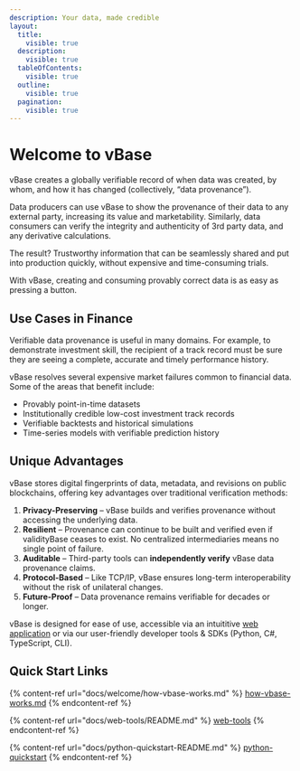 ```yaml
---
description: Your data, made credible
layout:
  title:
    visible: true
  description:
    visible: true
  tableOfContents:
    visible: true
  outline:
    visible: true
  pagination:
    visible: true
---
```


# Welcome to vBase

vBase creates a globally verifiable record of when data was created, by whom, and how it has changed (collectively, “data provenance”). 

Data producers can use vBase to show the provenance of their data to any external party, increasing its value and marketability. Similarly, data consumers can verify the integrity and authenticity of 3rd party data, and any derivative calculations. 

The result? Trustworthy information that can be seamlessly shared and put into production quickly, without expensive and time-consuming trials.

With vBase, creating and consuming provably correct data is as easy as pressing a button.


## Use Cases in Finance

Verifiable data provenance is useful in many domains. For example, to demonstrate investment skill, the recipient of a track record must be sure they are seeing a complete, accurate and timely performance history. 

vBase resolves several expensive market failures common to financial data. Some of the areas that benefit include:

* Provably point-in-time datasets
* Institutionally credible low-cost investment track records
* Verifiable backtests and historical simulations
* Time-series models with verifiable prediction history


## Unique Advantages

vBase stores digital fingerprints of data, metadata, and revisions on public blockchains, offering key advantages over traditional verification methods:  

1. **Privacy-Preserving** – vBase builds and verifies provenance without accessing the underlying data.  
2. **Resilient** – Provenance can continue to be built and verified even if validityBase ceases to exist. No centralized intermediaries means no single point of failure.  
3. **Auditable** – Third-party tools can **independently verify** vBase data provenance claims.  
4. **Protocol-Based** – Like TCP/IP, vBase ensures long-term interoperability without the risk of unilateral changes.  
5. **Future-Proof** – Data provenance remains verifiable for decades or longer.


vBase is designed for ease of use, accessible via an intuititive [web application](https://app.vbase.com/) or via our user-friendly developer tools & SDKs (Python, C#, TypeScript, CLI). 





## Quick Start Links

{% content-ref url="docs/welcome/how-vbase-works.md" %}
[how-vbase-works.md](docs/welcome/how-vbase-works.md)
{% endcontent-ref %}

{% content-ref url="docs/web-tools/README.md" %}
[web-tools](docs/web-tools/README.md)
{% endcontent-ref %}

{% content-ref url="docs/python-quickstart-README.md" %}
[python-quickstart](docs/python-quickstart-README.md)
{% endcontent-ref %}



